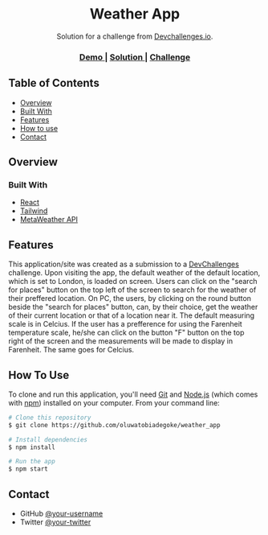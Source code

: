 <h1 align="center">Weather App</h1>

<div align="center">
   Solution for a challenge from  <a href="http://devchallenges.io" target="_blank">Devchallenges.io</a>.
</div>

<div align="center">
  <h3>
    <a href="https://tessweatherapp.netlify.app">
      Demo
    </a>
    <span> | </span>
    <a href="https://tessweather.netlify.app">
      Solution
    </a>
    <span> | </span>
    <a href="https://devchallenges.io/challenges/mM1UIenRhK808W8qmLWv">
      Challenge
    </a>
  </h3>
</div>

## Table of Contents

- [Overview](#overview)
- [Built With](#built-with)
- [Features](#features)
- [How to use](#how-to-use)
- [Contact](#contact)

## Overview

### Built With

- [React](https://reactjs.org/)
- [Tailwind](https://tailwindcss.com/)
- [MetaWeather API](https://www.metaweather.com/api/)

## Features

This application/site was created as a submission to a [DevChallenges](https://devchallenges.io/challenges) challenge. Upon visiting the app, the default weather of the default location, which is set to London, is loaded on screen. Users can click on the "search for places" button on the top left of the screen to search for the weather of their preffered location. On PC, the users, by clicking on the round button beside the "search for places" button, can, by their choice, get the weather of their current location or that of a location near it.
The default measuring scale is in Celcius. If the user has a prefference for using the Farenheit temperature scale, he/she can click on the button "F" button on the top right of the screen and the measurements will be made to display in Farenheit. The same goes for Celcius.

## How To Use

To clone and run this application, you'll need [Git](https://git-scm.com) and [Node.js](https://nodejs.org/en/download/) (which comes with [npm](http://npmjs.com)) installed on your computer. From your command line:

```bash
# Clone this repository
$ git clone https://github.com/oluwatobiadegoke/weather_app

# Install dependencies
$ npm install

# Run the app
$ npm start
```

## Contact

- GitHub [@your-username](https://{github.com/oluwatobiadegoke})
- Twitter [@your-twitter](https://{twitter.com/iam_ibot})
